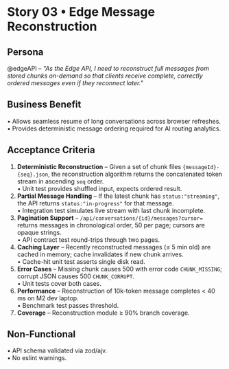 # Story 03 • Edge Message Reconstruction

## Persona
@edgeAPI – _"As the Edge API, I need to reconstruct full messages from stored chunks on-demand so that clients receive complete, correctly ordered messages even if they reconnect later."_

## Business Benefit
• Allows seamless resume of long conversations across browser refreshes.  
• Provides deterministic message ordering required for AI routing analytics.

## Acceptance Criteria
1. **Deterministic Reconstruction** – Given a set of chunk files `{messageId}-{seq}.json`, the reconstruction algorithm returns the concatenated token stream in ascending `seq` order.  
   • Unit test provides shuffled input, expects ordered result.  
2. **Partial Message Handling** – If the latest chunk has `status:"streaming"`, the API returns `status:"in-progress"` for that message.  
   • Integration test simulates live stream with last chunk incomplete.  
3. **Pagination Support** – `/api/conversations/{id}/messages?cursor=` returns messages in chronological order, 50 per page; cursors are opaque strings.  
   • API contract test round-trips through two pages.  
4. **Caching Layer** – Recently reconstructed messages (≤ 5 min old) are cached in memory; cache invalidates if new chunk arrives.  
   • Cache-hit unit test asserts single disk read.  
5. **Error Cases** – Missing chunk causes 500 with error code `CHUNK_MISSING`; corrupt JSON causes 500 `CHUNK_CORRUPT`.  
   • Unit tests cover both cases.  
6. **Performance** – Reconstruction of 10k-token message completes < 40 ms on M2 dev laptop.  
   • Benchmark test passes threshold.  
7. **Coverage** – Reconstruction module ≥ 90% branch coverage.

## Non-Functional
• API schema validated via zod/ajv.  
• No eslint warnings. 